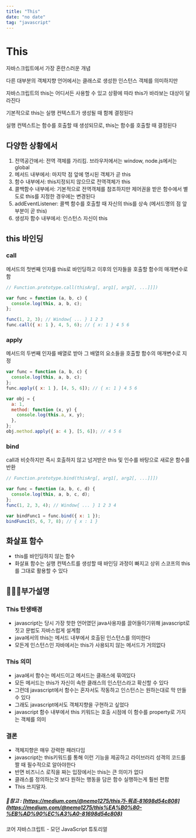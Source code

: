 ```yaml
---
title: "This"
date: "no date"
tag: "javascript"
---
```


# This

자바스크립트에서 가장 혼란스러운 개념

다른 대부분의 객체지향 언어에서는 클래스로 생성한 인스턴스 객체를 의미하지만

자바스크립트의 this는 어디서든 사용할 수 있고 상황에 따라 this가 바라보는 대상이 달라진다

기본적으로 this는 실행 컨텍스트가 생성될 때 함께 결정된다

실행 컨텍스트는 함수를 호출할 때 생성되므로, this는 함수를 호출할 때 결정된다

## 다양한 상황에서

1. 전역공간에서: 전역 객체를 가리킴. 브라우저에서는 window, node.js에서는 global
2. 메서드 내부에서: 마지막 점 앞에 명시된 객체가 곧 this
3. 함수 내부에서: this지정되지 않으므로 전역객체가 this
4. 콜백함수 내부에서: 기본적으로 전역객체를 참조하지만 제어권을 받은 함수에서 별도로 this를 지정한 경우에는 변경된다
5. addEventListener: 콜백 함수를 호출할 때 자신의 this를 상속 (메서드명의 점 앞부분이 곧 this)
6. 생성자 함수 내부에서: 인스턴스 자신이 this

## this 바인딩

### call

메서드의 첫번째 인자를 this로 바인딩하고 이후의 인자들을 호출할 함수의 매개변수로함

```jsx
// Function.prototype.call(thisArg[, arg1[, arg2[, ...]]])

var func = function (a, b, c) {
  console.log(this, a, b, c);
};

func(1, 2, 3); // Window{ ... } 1 2 3
func.call({ x: 1 }, 4, 5, 6); // { x: 1 } 4 5 6
```

### apply

메서드의 두번째 인자를 배열로 받아 그 배열의 요소들을 호출할 함수의 매개변수로 지정

```jsx
var func = function (a, b, c) {
  console.log(this, a, b, c);
};
func.apply({ x: 1 }, [4, 5, 6]); // { x: 1 } 4 5 6

var obj = {
  a: 1,
  method: function (x, y) {
    console.log(this.a, x, y);
  },
};
obj.method.apply({ a: 4 }, [5, 6]); // 4 5 6
```

### bind

call과 비슷하지만 즉시 호출하지 않고 넘겨받은 this 및 인수를 바탕으로 새로운 함수를 반환

```jsx
// Function.prototype.bind(thisArg[, arg1[, arg2[, ...]]])

var func = function (a, b, c, d) {
  console.log(this, a, b, c, d);
};
func(1, 2, 3, 4); // Window{ ... } 1 2 3 4

var bindFunc1 = func.bind({ x: 1 });
bindFunc1(5, 6, 7, 8); // { x : 1 }
```

## 화살표 함수

- this를 바인딩하지 않는 함수
- 화살표 함수는 실행 컨텍스트를 생성할 때 바인딩 과정이 빠지고 상위 스코프의 this를 그대로 활용할 수 있다

## 💁🏻‍♀️부가설명

### This 탄생배경

- javascript는 당시 가장 핫한 언어였던 java사용자를 끌어들이기위해 javascript로 짓고 문법도 자바스럽게 설계함
- java에서의 this는 메서드 내부에서 호출된 인스턴스를 의미한다
- 모든게 인스턴스인 자바에서는 this가 사용되지 않는 메서드가 거의없다

### This 의미

- java에서 함수는 메서드이고 메서드는 클래스에 묶여있다
- 모든 메서드는 this가 자신이 속한 클래스의 인스턴스라고 확신할 수 있다
- 그런데 javascript에서 함수는 혼자서도 작동하고 인스턴스는 원하는대로 막 만들 수 있다
- 그래도 javascript에서도 객체지향을 구현하고 싶었다
- javascript 함수 내부에서 this 키워드는 호출 시점에 이 함수를 property로 가지는 객체를 의미

### 결론

- 객체지향은 매우 강력한 패러다임
- javascript는 this키워드를 통해 이런 기능을 제공하고 라이브러리 성격의 코드를 짤 때 필수적으로 알아야한다
- 반면 비즈니스 로직을 짜는 입장에서는 this는 큰 의미가 없다
- 클래스를 정의하는것 보다 원하는 행동을 담은 함수 실행하는게 훨씬 편함
- This 쓰지말자.

##### 📔참고 : [https://medium.com/@nemo1275/this가-뭐죠-81698d54c808](https://medium.com/@nemo1275/this%EA%B0%80-%EB%AD%90%EC%A3%A0-81698d54c808)

코어 자바스크립트 - 모던 JavaScript 튜토리얼
